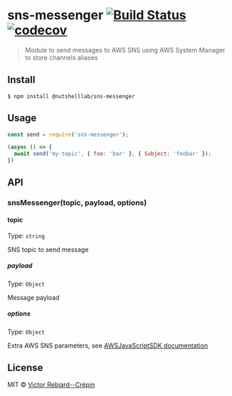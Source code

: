 # sns-messenger [![Build Status](https://travis-ci.org/nutshell-lab/sns-messenger.svg?branch=master)](https://travis-ci.org/nutshell-lab/sns-messenger) [![codecov](https://codecov.io/gh/nutshell-lab/sns-messenger/badge.svg?branch=master)](https://codecov.io/gh/nutshell-lab/sns-messenger?branch=master)

> Module to send messages to AWS SNS using AWS System Manager to store channels aliases


## Install

```
$ npm install @nutshelllab/sns-messenger
```


## Usage

```js
const send = require('sns-messenger');

(async () => {
  await send('my-topic', { foo: 'bar' }, { Subject: 'foobar' });
})
```


## API

### snsMessenger(topic, payload, options)

#### topic

Type: `string`

SNS topic to send message

##### payload

Type: `Object`

Message payload

##### options

Type: `Object`

Extra AWS SNS parameters, see [AWSJavaScriptSDK documentation](https://docs.aws.amazon.com/AWSJavaScriptSDK/latest/AWS/SNS.html#publish-property)


## License

MIT © [Victor Rebiard--Crépin](https://nutshell-lab.com)
